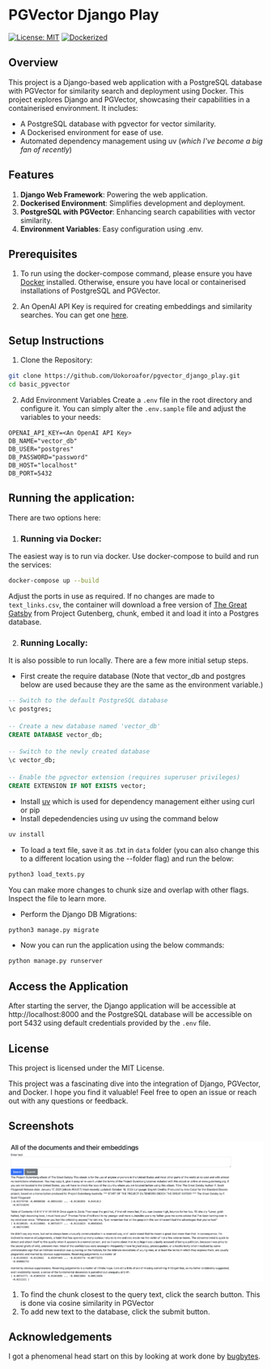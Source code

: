 
# PGVector Django Play
[![License: MIT](https://img.shields.io/badge/License-MIT-blue.svg)](https://opensource.org/licenses/MIT)
[![Dockerized](https://img.shields.io/badge/Dockerized-✔-blue)](https://www.docker.com/)

## Overview
This project is a Django-based web application with a PostgreSQL database with PGVector for similarity search and deployment using Docker. This project explores Django and PGVector, showcasing their capabilities in a containerised environment. It includes:

- A PostgreSQL database with pgvector for vector similarity.
- A Dockerised environment for ease of use.
- Automated dependency management using uv (*which I've become a big fan of recently*)

## Features
1. **Django Web Framework**: Powering the web application.
1. **Dockerised Environment**: Simplifies development and deployment.
1. **PostgreSQL with PGVector**: Enhancing search capabilities with vector similarity.
1. **Environment Variables**: Easy configuration using .env.


## Prerequisites
1. To run using the docker-compose command, please ensure you have [Docker](https://docs.docker.com/engine/install/) installed. Otherwise, ensure you have local or containerised installations of PostgreSQL and PGVector.

1. An OpenAI API Key is required for creating embeddings and similarity searches. You can get one [here](https://platform.openai.com/docs/quickstart).

## Setup Instructions
1. Clone the Repository:
```bash
git clone https://github.com/Uokoroafor/pgvector_django_play.git
cd basic_pgvector
```
2. Add Environment Variables
Create a `.env` file in the root directory and configure it. You can simply alter the `.env.sample` file and adjust the variables to your needs:
```env
OPENAI_API_KEY=<An OpenAI API Key>
DB_NAME="vector_db"
DB_USER="postgres"
DB_PASSWORD="password"
DB_HOST="localhost"
DB_PORT=5432
```

## Running the application:
There are two options here:
1. ### Running via Docker:
The easiest way is to run via docker. Use docker-compose to build and run the services:

```bash
docker-compose up --build
```
Adjust the ports in use as required. If no changes are made to `text_links.csv`, the container will download a free version of [The Great Gatsby](https://www.gutenberg.org/cache/epub/64317/pg64317.txt) from Project Gutenberg, chunk, embed it and load it into a Postgres database. 

2. ### Running Locally:
It is also possible to run locally. There are a few more initial setup steps.
- First create the require database (Note that vector_db and postgres below are used because they are the same as the environment variable.)
```sql
-- Switch to the default PostgreSQL database
\c postgres;

-- Create a new database named 'vector_db'
CREATE DATABASE vector_db;

-- Switch to the newly created database
\c vector_db;

-- Enable the pgvector extension (requires superuser privileges)
CREATE EXTENSION IF NOT EXISTS vector;
```
- Install [uv](https://docs.astral.sh/uv/getting-started/installation/#pypi) which is used for dependency management either using curl or pip
- Install depedendencies using uv using the command below
```bash
uv install
```
- To load a text file, save it as .txt in `data` folder (you can also change this to a different location using the --folder flag) and run the below:
```bash
python3 load_texts.py
```
You can make more changes to chunk size and overlap with other flags. Inspect the file to learn more.
- Perform the Django DB Migrations:
```bash
python3 manage.py migrate
```
- Now you can run the application using the below commands:
```bash
python manage.py runserver
```


## Access the Application
After starting the server, the Django application will be accessible at http://localhost:8000 and the PostgreSQL database will be accessible on port 5432 using default credentials provided by the `.env` file.

## License
This project is licensed under the MIT License.

This project was a fascinating dive into the integration of Django, PGVector, and Docker. I hope you find it valuable! Feel free to open an issue or reach out with any questions or feedback.

## Screenshots

![App Screenshot](images/app_screenshot.png)

1. To find the chunk closest to the query text, click the search button. This is done via cosine similarity in PGVector
1. To add new text to the database, click the submit button.

## Acknowledgements
I got a phenomenal head start on this by looking at work done by [bugbytes](https://bugbytes.io/).
